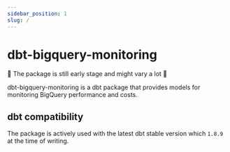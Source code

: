 ```yaml
---
sidebar_position: 1
slug: /
---
```


# dbt-bigquery-monitoring

🚧 The package is still early stage and might vary a lot 🚧

dbt-bigquery-monitoring is a dbt package that provides models for monitoring BigQuery performance and costs.

## dbt compatibility

The package is actively used with the latest dbt stable version which `1.8.9` at the time of writing.
